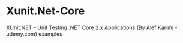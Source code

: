 # Xunit.Net-Core
XUnit.NET – Unit Testing .NET Core 2.x Applications (By Alef Karimi - udemy.com) examples
